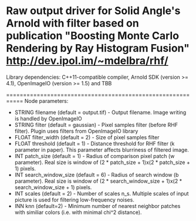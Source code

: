 Raw output driver for Solid Angle's Arnold with filter based on publication "Boosting Monte Carlo Rendering by Ray Histogram Fusion" http://dev.ipol.im/~mdelbra/rhf/ 
===========================================================

Library dependencies: C++11-compatible compiler, Arnold SDK (version >= 4.1), OpenImageIO (version >= 1.5) and TBB

===========================================================
Node parameters:
+ STRING filename (default = output.tif) - Output filename. Image writing is handled by OpenImageIO
+ STRING filter (default = gaussian) - Pixel samples filter (before RHF filter). Plugin uses filters from OpenImageIO library
+ FLOAT filter_width (default = 2) - Size of pixel samples filter
+ FLOAT threshold (default = 1) - Distance threshold for RHF filter (k parameter in paper). This parameter affects blurriness of filtered image.
+ INT patch_size (default = 1) - Radius of comparison pixel patch (w parameter). Real size is window of (2 * patch_size + 1)x(2 * patch_size + 1) pixels.
+ INT search_window_size (default = 6) - Radius of search window (b parameter). Real size is window of (2 * search_window_size + 1)x(2 * search_window_size + 1) pixels.
+ INT scales (default = 2) - Number of scales n_s. Multiple scales of input picture is used for filtering low-frequency noises.
+ INN knn (default=2) - Minimum number of nearest neighbor patches with similiar colors (i.e. with minimal chi^2 distance).